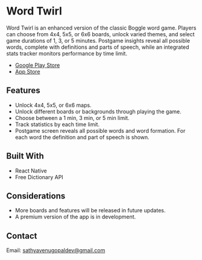# Word Twirl

Word Twirl is an enhanced version of the classic Boggle word game. Players can choose from 4x4, 5x5, or 6x6 boards, unlock varied themes, and select game durations of 1, 3, or 5 minutes. Postgame insights reveal all possible words, complete with definitions and parts of speech, while an integrated stats tracker monitors performance by time limit.


- [Google Play Store](https://play.google.com/store/apps/details?id=com.sathyav30.Word_Twirl&pcampaignid=pcampaignidMKT-Other-global-all-co-prtnr-py-PartBadge-Mar2515-1)
- [App Store](https://apps.apple.com/us/app/word-twirl/id6468644109)
  
## Features

- Unlock 4x4, 5x5, or 6x6 maps.
- Unlock different boards or backgrounds through playing the game.
- Choose between a 1 min, 3 min, or 5 min limit.
- Track statistics by each time limit.
- Postgame screen reveals all possible words and word formation. For each word the definition and part of speech is shown.

## Built With

- React Native
- Free Dictionary API

## Considerations
- More boards and features will be released in future updates.
- A premium version of the app is in development.

## Contact
Email: sathyavenugopaldev@gmail.com
